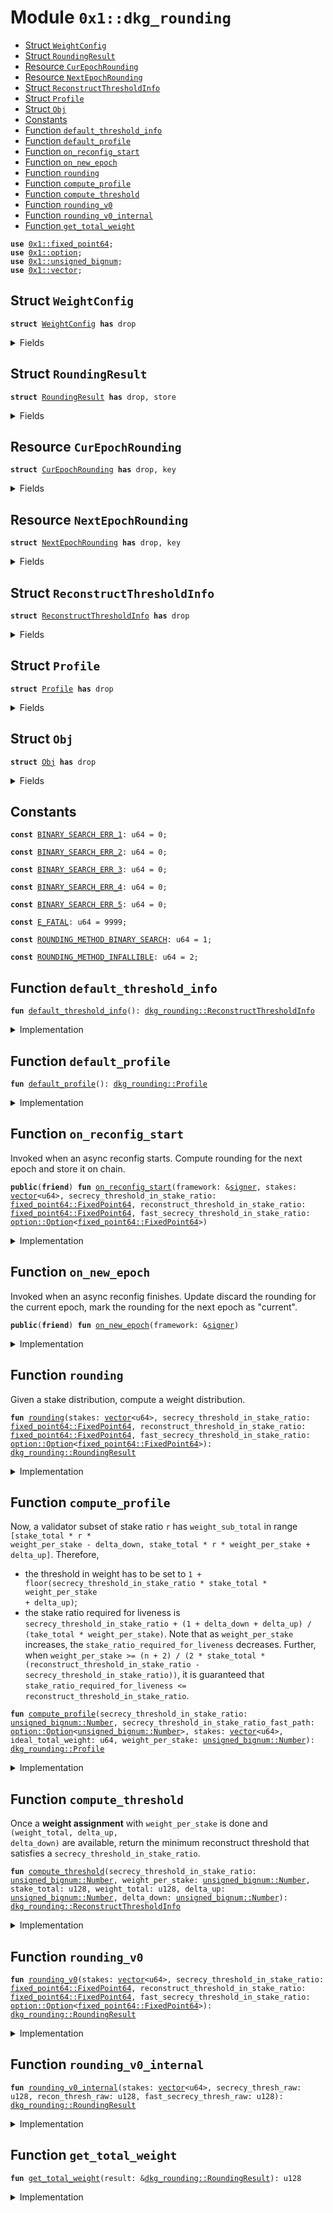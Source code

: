 
<a id="0x1_dkg_rounding"></a>

# Module `0x1::dkg_rounding`



-  [Struct `WeightConfig`](#0x1_dkg_rounding_WeightConfig)
-  [Struct `RoundingResult`](#0x1_dkg_rounding_RoundingResult)
-  [Resource `CurEpochRounding`](#0x1_dkg_rounding_CurEpochRounding)
-  [Resource `NextEpochRounding`](#0x1_dkg_rounding_NextEpochRounding)
-  [Struct `ReconstructThresholdInfo`](#0x1_dkg_rounding_ReconstructThresholdInfo)
-  [Struct `Profile`](#0x1_dkg_rounding_Profile)
-  [Struct `Obj`](#0x1_dkg_rounding_Obj)
-  [Constants](#@Constants_0)
-  [Function `default_threshold_info`](#0x1_dkg_rounding_default_threshold_info)
-  [Function `default_profile`](#0x1_dkg_rounding_default_profile)
-  [Function `on_reconfig_start`](#0x1_dkg_rounding_on_reconfig_start)
-  [Function `on_new_epoch`](#0x1_dkg_rounding_on_new_epoch)
-  [Function `rounding`](#0x1_dkg_rounding_rounding)
-  [Function `compute_profile`](#0x1_dkg_rounding_compute_profile)
-  [Function `compute_threshold`](#0x1_dkg_rounding_compute_threshold)
-  [Function `rounding_v0`](#0x1_dkg_rounding_rounding_v0)
-  [Function `rounding_v0_internal`](#0x1_dkg_rounding_rounding_v0_internal)
-  [Function `get_total_weight`](#0x1_dkg_rounding_get_total_weight)


<pre><code><b>use</b> <a href="../../aptos-stdlib/doc/fixed_point64.md#0x1_fixed_point64">0x1::fixed_point64</a>;
<b>use</b> <a href="../../aptos-stdlib/../move-stdlib/doc/option.md#0x1_option">0x1::option</a>;
<b>use</b> <a href="../../aptos-stdlib/doc/unsigned_bignum.md#0x1_unsigned_bignum">0x1::unsigned_bignum</a>;
<b>use</b> <a href="../../aptos-stdlib/../move-stdlib/doc/vector.md#0x1_vector">0x1::vector</a>;
</code></pre>



<a id="0x1_dkg_rounding_WeightConfig"></a>

## Struct `WeightConfig`



<pre><code><b>struct</b> <a href="dkg_rounding.md#0x1_dkg_rounding_WeightConfig">WeightConfig</a> <b>has</b> drop
</code></pre>



<details>
<summary>Fields</summary>


<dl>
<dt>
<code>weights: <a href="../../aptos-stdlib/../move-stdlib/doc/vector.md#0x1_vector">vector</a>&lt;u64&gt;</code>
</dt>
<dd>

</dd>
<dt>
<code>reconsutruct_threshold: u128</code>
</dt>
<dd>

</dd>
</dl>


</details>

<a id="0x1_dkg_rounding_RoundingResult"></a>

## Struct `RoundingResult`



<pre><code><b>struct</b> <a href="dkg_rounding.md#0x1_dkg_rounding_RoundingResult">RoundingResult</a> <b>has</b> drop, store
</code></pre>



<details>
<summary>Fields</summary>


<dl>
<dt>
<code>ideal_total_weight: u64</code>
</dt>
<dd>

</dd>
<dt>
<code>weights: <a href="../../aptos-stdlib/../move-stdlib/doc/vector.md#0x1_vector">vector</a>&lt;u64&gt;</code>
</dt>
<dd>

</dd>
<dt>
<code>reconstruct_threshold_default_path: u128</code>
</dt>
<dd>

</dd>
<dt>
<code>reconstruct_threshold_fast_path: <a href="../../aptos-stdlib/../move-stdlib/doc/option.md#0x1_option_Option">option::Option</a>&lt;u128&gt;</code>
</dt>
<dd>

</dd>
</dl>


</details>

<a id="0x1_dkg_rounding_CurEpochRounding"></a>

## Resource `CurEpochRounding`



<pre><code><b>struct</b> <a href="dkg_rounding.md#0x1_dkg_rounding_CurEpochRounding">CurEpochRounding</a> <b>has</b> drop, key
</code></pre>



<details>
<summary>Fields</summary>


<dl>
<dt>
<code>rounding: <a href="dkg_rounding.md#0x1_dkg_rounding_RoundingResult">dkg_rounding::RoundingResult</a></code>
</dt>
<dd>

</dd>
</dl>


</details>

<a id="0x1_dkg_rounding_NextEpochRounding"></a>

## Resource `NextEpochRounding`



<pre><code><b>struct</b> <a href="dkg_rounding.md#0x1_dkg_rounding_NextEpochRounding">NextEpochRounding</a> <b>has</b> drop, key
</code></pre>



<details>
<summary>Fields</summary>


<dl>
<dt>
<code>rounding: <a href="dkg_rounding.md#0x1_dkg_rounding_RoundingResult">dkg_rounding::RoundingResult</a></code>
</dt>
<dd>

</dd>
</dl>


</details>

<a id="0x1_dkg_rounding_ReconstructThresholdInfo"></a>

## Struct `ReconstructThresholdInfo`



<pre><code><b>struct</b> <a href="dkg_rounding.md#0x1_dkg_rounding_ReconstructThresholdInfo">ReconstructThresholdInfo</a> <b>has</b> drop
</code></pre>



<details>
<summary>Fields</summary>


<dl>
<dt>
<code>in_weights: u128</code>
</dt>
<dd>

</dd>
<dt>
<code>in_stakes: u128</code>
</dt>
<dd>

</dd>
</dl>


</details>

<a id="0x1_dkg_rounding_Profile"></a>

## Struct `Profile`



<pre><code><b>struct</b> <a href="dkg_rounding.md#0x1_dkg_rounding_Profile">Profile</a> <b>has</b> drop
</code></pre>



<details>
<summary>Fields</summary>


<dl>
<dt>
<code>ideal_total_weight: u64</code>
</dt>
<dd>

</dd>
<dt>
<code>validator_weights: <a href="../../aptos-stdlib/../move-stdlib/doc/vector.md#0x1_vector">vector</a>&lt;u64&gt;</code>
</dt>
<dd>
 weight is a u64 because we assume <code>weight_per_stake &lt;= 1</code> and validator stake is a u64.
</dd>
<dt>
<code>threshold_default_path: <a href="dkg_rounding.md#0x1_dkg_rounding_ReconstructThresholdInfo">dkg_rounding::ReconstructThresholdInfo</a></code>
</dt>
<dd>

</dd>
<dt>
<code>threshold_fast_path: <a href="../../aptos-stdlib/../move-stdlib/doc/option.md#0x1_option_Option">option::Option</a>&lt;<a href="dkg_rounding.md#0x1_dkg_rounding_ReconstructThresholdInfo">dkg_rounding::ReconstructThresholdInfo</a>&gt;</code>
</dt>
<dd>

</dd>
</dl>


</details>

<a id="0x1_dkg_rounding_Obj"></a>

## Struct `Obj`



<pre><code><b>struct</b> <a href="dkg_rounding.md#0x1_dkg_rounding_Obj">Obj</a> <b>has</b> drop
</code></pre>



<details>
<summary>Fields</summary>


<dl>
<dt>
<code>vid: u64</code>
</dt>
<dd>

</dd>
<dt>
<code><a href="stake.md#0x1_stake">stake</a>: u64</code>
</dt>
<dd>

</dd>
<dt>
<code>weight_0: u64</code>
</dt>
<dd>

</dd>
<dt>
<code>weight_1: u64</code>
</dt>
<dd>

</dd>
</dl>


</details>

<a id="@Constants_0"></a>

## Constants


<a id="0x1_dkg_rounding_BINARY_SEARCH_ERR_1"></a>



<pre><code><b>const</b> <a href="dkg_rounding.md#0x1_dkg_rounding_BINARY_SEARCH_ERR_1">BINARY_SEARCH_ERR_1</a>: u64 = 0;
</code></pre>



<a id="0x1_dkg_rounding_BINARY_SEARCH_ERR_2"></a>



<pre><code><b>const</b> <a href="dkg_rounding.md#0x1_dkg_rounding_BINARY_SEARCH_ERR_2">BINARY_SEARCH_ERR_2</a>: u64 = 0;
</code></pre>



<a id="0x1_dkg_rounding_BINARY_SEARCH_ERR_3"></a>



<pre><code><b>const</b> <a href="dkg_rounding.md#0x1_dkg_rounding_BINARY_SEARCH_ERR_3">BINARY_SEARCH_ERR_3</a>: u64 = 0;
</code></pre>



<a id="0x1_dkg_rounding_BINARY_SEARCH_ERR_4"></a>



<pre><code><b>const</b> <a href="dkg_rounding.md#0x1_dkg_rounding_BINARY_SEARCH_ERR_4">BINARY_SEARCH_ERR_4</a>: u64 = 0;
</code></pre>



<a id="0x1_dkg_rounding_BINARY_SEARCH_ERR_5"></a>



<pre><code><b>const</b> <a href="dkg_rounding.md#0x1_dkg_rounding_BINARY_SEARCH_ERR_5">BINARY_SEARCH_ERR_5</a>: u64 = 0;
</code></pre>



<a id="0x1_dkg_rounding_E_FATAL"></a>



<pre><code><b>const</b> <a href="dkg_rounding.md#0x1_dkg_rounding_E_FATAL">E_FATAL</a>: u64 = 9999;
</code></pre>



<a id="0x1_dkg_rounding_ROUNDING_METHOD_BINARY_SEARCH"></a>



<pre><code><b>const</b> <a href="dkg_rounding.md#0x1_dkg_rounding_ROUNDING_METHOD_BINARY_SEARCH">ROUNDING_METHOD_BINARY_SEARCH</a>: u64 = 1;
</code></pre>



<a id="0x1_dkg_rounding_ROUNDING_METHOD_INFALLIBLE"></a>



<pre><code><b>const</b> <a href="dkg_rounding.md#0x1_dkg_rounding_ROUNDING_METHOD_INFALLIBLE">ROUNDING_METHOD_INFALLIBLE</a>: u64 = 2;
</code></pre>



<a id="0x1_dkg_rounding_default_threshold_info"></a>

## Function `default_threshold_info`



<pre><code><b>fun</b> <a href="dkg_rounding.md#0x1_dkg_rounding_default_threshold_info">default_threshold_info</a>(): <a href="dkg_rounding.md#0x1_dkg_rounding_ReconstructThresholdInfo">dkg_rounding::ReconstructThresholdInfo</a>
</code></pre>



<details>
<summary>Implementation</summary>


<pre><code><b>fun</b> <a href="dkg_rounding.md#0x1_dkg_rounding_default_threshold_info">default_threshold_info</a>(): <a href="dkg_rounding.md#0x1_dkg_rounding_ReconstructThresholdInfo">ReconstructThresholdInfo</a> {
    <a href="dkg_rounding.md#0x1_dkg_rounding_ReconstructThresholdInfo">ReconstructThresholdInfo</a> {
        in_weights: 0,
        in_stakes: 0,
    }
}
</code></pre>



</details>

<a id="0x1_dkg_rounding_default_profile"></a>

## Function `default_profile`



<pre><code><b>fun</b> <a href="dkg_rounding.md#0x1_dkg_rounding_default_profile">default_profile</a>(): <a href="dkg_rounding.md#0x1_dkg_rounding_Profile">dkg_rounding::Profile</a>
</code></pre>



<details>
<summary>Implementation</summary>


<pre><code><b>fun</b> <a href="dkg_rounding.md#0x1_dkg_rounding_default_profile">default_profile</a>(): <a href="dkg_rounding.md#0x1_dkg_rounding_Profile">Profile</a> {
    <a href="dkg_rounding.md#0x1_dkg_rounding_Profile">Profile</a> {
        ideal_total_weight: 0,
        validator_weights: <a href="../../aptos-stdlib/../move-stdlib/doc/vector.md#0x1_vector">vector</a>[],
        threshold_default_path: <a href="dkg_rounding.md#0x1_dkg_rounding_default_threshold_info">default_threshold_info</a>(),
        threshold_fast_path: <a href="../../aptos-stdlib/../move-stdlib/doc/option.md#0x1_option_none">option::none</a>(),
    }
}
</code></pre>



</details>

<a id="0x1_dkg_rounding_on_reconfig_start"></a>

## Function `on_reconfig_start`

Invoked when an async reconfig starts.
Compute rounding for the next epoch and store it on chain.


<pre><code><b>public</b>(<b>friend</b>) <b>fun</b> <a href="dkg_rounding.md#0x1_dkg_rounding_on_reconfig_start">on_reconfig_start</a>(framework: &<a href="../../aptos-stdlib/../move-stdlib/doc/signer.md#0x1_signer">signer</a>, stakes: <a href="../../aptos-stdlib/../move-stdlib/doc/vector.md#0x1_vector">vector</a>&lt;u64&gt;, secrecy_threshold_in_stake_ratio: <a href="../../aptos-stdlib/doc/fixed_point64.md#0x1_fixed_point64_FixedPoint64">fixed_point64::FixedPoint64</a>, reconstruct_threshold_in_stake_ratio: <a href="../../aptos-stdlib/doc/fixed_point64.md#0x1_fixed_point64_FixedPoint64">fixed_point64::FixedPoint64</a>, fast_secrecy_threshold_in_stake_ratio: <a href="../../aptos-stdlib/../move-stdlib/doc/option.md#0x1_option_Option">option::Option</a>&lt;<a href="../../aptos-stdlib/doc/fixed_point64.md#0x1_fixed_point64_FixedPoint64">fixed_point64::FixedPoint64</a>&gt;)
</code></pre>



<details>
<summary>Implementation</summary>


<pre><code><b>public</b>(<b>friend</b>) <b>fun</b> <a href="dkg_rounding.md#0x1_dkg_rounding_on_reconfig_start">on_reconfig_start</a>(
    framework: &<a href="../../aptos-stdlib/../move-stdlib/doc/signer.md#0x1_signer">signer</a>,
    stakes: <a href="../../aptos-stdlib/../move-stdlib/doc/vector.md#0x1_vector">vector</a>&lt;u64&gt;,
    secrecy_threshold_in_stake_ratio: FixedPoint64,
    reconstruct_threshold_in_stake_ratio: FixedPoint64,
    fast_secrecy_threshold_in_stake_ratio: Option&lt;FixedPoint64&gt;,
) <b>acquires</b> <a href="dkg_rounding.md#0x1_dkg_rounding_NextEpochRounding">NextEpochRounding</a> {
    <b>let</b> rounding = <a href="dkg_rounding.md#0x1_dkg_rounding_rounding">rounding</a>(stakes, secrecy_threshold_in_stake_ratio, reconstruct_threshold_in_stake_ratio, fast_secrecy_threshold_in_stake_ratio);
    <b>if</b> (<b>exists</b>&lt;<a href="dkg_rounding.md#0x1_dkg_rounding_NextEpochRounding">NextEpochRounding</a>&gt;(@aptos_framework)) {
        <b>move_from</b>&lt;<a href="dkg_rounding.md#0x1_dkg_rounding_NextEpochRounding">NextEpochRounding</a>&gt;(@aptos_framework);
    };
    <b>move_to</b>(framework, <a href="dkg_rounding.md#0x1_dkg_rounding_NextEpochRounding">NextEpochRounding</a> { rounding });
}
</code></pre>



</details>

<a id="0x1_dkg_rounding_on_new_epoch"></a>

## Function `on_new_epoch`

Invoked when an async reconfig finishes.
Update discard the rounding for the current epoch, mark the rounding for the next epoch as "current".


<pre><code><b>public</b>(<b>friend</b>) <b>fun</b> <a href="dkg_rounding.md#0x1_dkg_rounding_on_new_epoch">on_new_epoch</a>(framework: &<a href="../../aptos-stdlib/../move-stdlib/doc/signer.md#0x1_signer">signer</a>)
</code></pre>



<details>
<summary>Implementation</summary>


<pre><code><b>public</b>(<b>friend</b>) <b>fun</b> <a href="dkg_rounding.md#0x1_dkg_rounding_on_new_epoch">on_new_epoch</a>(framework: &<a href="../../aptos-stdlib/../move-stdlib/doc/signer.md#0x1_signer">signer</a>) <b>acquires</b> <a href="dkg_rounding.md#0x1_dkg_rounding_CurEpochRounding">CurEpochRounding</a>, <a href="dkg_rounding.md#0x1_dkg_rounding_NextEpochRounding">NextEpochRounding</a> {
    <b>if</b> (<b>exists</b>&lt;<a href="dkg_rounding.md#0x1_dkg_rounding_CurEpochRounding">CurEpochRounding</a>&gt;(@aptos_framework)) {
        <b>move_from</b>&lt;<a href="dkg_rounding.md#0x1_dkg_rounding_CurEpochRounding">CurEpochRounding</a>&gt;(@aptos_framework);
    };
    <b>if</b> (<b>exists</b>&lt;<a href="dkg_rounding.md#0x1_dkg_rounding_NextEpochRounding">NextEpochRounding</a>&gt;(@aptos_framework)) {
        <b>let</b> <a href="dkg_rounding.md#0x1_dkg_rounding_NextEpochRounding">NextEpochRounding</a> { rounding} = <b>move_from</b>&lt;<a href="dkg_rounding.md#0x1_dkg_rounding_NextEpochRounding">NextEpochRounding</a>&gt;(@aptos_framework);
        <b>move_to</b>(framework, <a href="dkg_rounding.md#0x1_dkg_rounding_CurEpochRounding">CurEpochRounding</a> { rounding })
    }
}
</code></pre>



</details>

<a id="0x1_dkg_rounding_rounding"></a>

## Function `rounding`

Given a stake distribution, compute a weight distribution.


<pre><code><b>fun</b> <a href="dkg_rounding.md#0x1_dkg_rounding_rounding">rounding</a>(stakes: <a href="../../aptos-stdlib/../move-stdlib/doc/vector.md#0x1_vector">vector</a>&lt;u64&gt;, secrecy_threshold_in_stake_ratio: <a href="../../aptos-stdlib/doc/fixed_point64.md#0x1_fixed_point64_FixedPoint64">fixed_point64::FixedPoint64</a>, reconstruct_threshold_in_stake_ratio: <a href="../../aptos-stdlib/doc/fixed_point64.md#0x1_fixed_point64_FixedPoint64">fixed_point64::FixedPoint64</a>, fast_secrecy_threshold_in_stake_ratio: <a href="../../aptos-stdlib/../move-stdlib/doc/option.md#0x1_option_Option">option::Option</a>&lt;<a href="../../aptos-stdlib/doc/fixed_point64.md#0x1_fixed_point64_FixedPoint64">fixed_point64::FixedPoint64</a>&gt;): <a href="dkg_rounding.md#0x1_dkg_rounding_RoundingResult">dkg_rounding::RoundingResult</a>
</code></pre>



<details>
<summary>Implementation</summary>


<pre><code><b>fun</b> <a href="dkg_rounding.md#0x1_dkg_rounding_rounding">rounding</a>(
    stakes: <a href="../../aptos-stdlib/../move-stdlib/doc/vector.md#0x1_vector">vector</a>&lt;u64&gt;,
    secrecy_threshold_in_stake_ratio: FixedPoint64,
    reconstruct_threshold_in_stake_ratio: FixedPoint64,
    fast_secrecy_threshold_in_stake_ratio: Option&lt;FixedPoint64&gt;,
): <a href="dkg_rounding.md#0x1_dkg_rounding_RoundingResult">RoundingResult</a> {
    <b>let</b> epsilon = <a href="../../aptos-stdlib/doc/fixed_point64.md#0x1_fixed_point64_create_from_raw_value">fixed_point64::create_from_raw_value</a>(1);
    <b>let</b> n = <a href="../../aptos-stdlib/../move-stdlib/doc/vector.md#0x1_vector_length">vector::length</a>(&stakes);

    // Ensure reconstruct_threshold &gt; secrecy_threshold
    reconstruct_threshold_in_stake_ratio = <a href="../../aptos-stdlib/doc/fixed_point64.md#0x1_fixed_point64_max">fixed_point64::max</a>(
        reconstruct_threshold_in_stake_ratio,
        <a href="../../aptos-stdlib/doc/fixed_point64.md#0x1_fixed_point64_add">fixed_point64::add</a>(secrecy_threshold_in_stake_ratio, epsilon)
    );

    <b>let</b> secrecy_threshold_in_stake_ratio = <a href="../../aptos-stdlib/doc/unsigned_bignum.md#0x1_unsigned_bignum_from_fixed_point64">unsigned_bignum::from_fixed_point64</a>(secrecy_threshold_in_stake_ratio);
    <b>let</b> reconstruct_threshold_in_stake_ratio = <a href="../../aptos-stdlib/doc/unsigned_bignum.md#0x1_unsigned_bignum_from_fixed_point64">unsigned_bignum::from_fixed_point64</a>(reconstruct_threshold_in_stake_ratio);

    <b>let</b> total_weight_max = <a href="../../aptos-stdlib/doc/unsigned_bignum.md#0x1_unsigned_bignum_div_ceil">unsigned_bignum::div_ceil</a>(
        <a href="../../aptos-stdlib/doc/unsigned_bignum.md#0x1_unsigned_bignum_sum">unsigned_bignum::sum</a>(<a href="../../aptos-stdlib/../move-stdlib/doc/vector.md#0x1_vector">vector</a>[<a href="../../aptos-stdlib/doc/unsigned_bignum.md#0x1_unsigned_bignum_from_u64">unsigned_bignum::from_u64</a>(n), <a href="../../aptos-stdlib/doc/unsigned_bignum.md#0x1_unsigned_bignum_from_u64">unsigned_bignum::from_u64</a>(4)]),
        <a href="../../aptos-stdlib/doc/unsigned_bignum.md#0x1_unsigned_bignum_product">unsigned_bignum::product</a>(<a href="../../aptos-stdlib/../move-stdlib/doc/vector.md#0x1_vector">vector</a>[
            <a href="../../aptos-stdlib/doc/unsigned_bignum.md#0x1_unsigned_bignum_sub">unsigned_bignum::sub</a>(reconstruct_threshold_in_stake_ratio, secrecy_threshold_in_stake_ratio),
            <a href="../../aptos-stdlib/doc/unsigned_bignum.md#0x1_unsigned_bignum_from_u64">unsigned_bignum::from_u64</a>(2),
        ]),
    );
    <b>let</b> stakes_total = 0;
    <a href="../../aptos-stdlib/../move-stdlib/doc/vector.md#0x1_vector_for_each">vector::for_each</a>(stakes, |<a href="stake.md#0x1_stake">stake</a>|{
        stakes_total = stakes_total + (<a href="stake.md#0x1_stake">stake</a> <b>as</b> u128);
    });
    <b>let</b> stakes_total = <a href="../../aptos-stdlib/doc/unsigned_bignum.md#0x1_unsigned_bignum_from_u128">unsigned_bignum::from_u128</a>(stakes_total);

    <b>let</b> bar = <a href="../../aptos-stdlib/doc/unsigned_bignum.md#0x1_unsigned_bignum_as_u128">unsigned_bignum::as_u128</a>(
        <a href="../../aptos-stdlib/doc/unsigned_bignum.md#0x1_unsigned_bignum_ceil">unsigned_bignum::ceil</a>(<a href="../../aptos-stdlib/doc/unsigned_bignum.md#0x1_unsigned_bignum_product">unsigned_bignum::product</a>(<a href="../../aptos-stdlib/../move-stdlib/doc/vector.md#0x1_vector">vector</a>[stakes_total, reconstruct_threshold_in_stake_ratio])));
    <b>let</b> fast_secrecy_threshold_in_stake_ratio = <a href="../../aptos-stdlib/../move-stdlib/doc/option.md#0x1_option_map">option::map</a>(fast_secrecy_threshold_in_stake_ratio, |v|<a href="../../aptos-stdlib/doc/unsigned_bignum.md#0x1_unsigned_bignum_from_fixed_point64">unsigned_bignum::from_fixed_point64</a>(v));

    <b>let</b> profile = <a href="dkg_rounding.md#0x1_dkg_rounding_default_profile">default_profile</a>();
    <b>let</b> lo = 0;
    <b>let</b> hi = <a href="../../aptos-stdlib/doc/unsigned_bignum.md#0x1_unsigned_bignum_as_u128">unsigned_bignum::as_u128</a>(total_weight_max) * 2;
    // <b>while</b> (lo + 1 &lt; hi) {
    <b>while</b> (<b>true</b>) {
        <b>let</b> md = lo + 1;
        <b>let</b> weight_per_stake = <a href="../../aptos-stdlib/doc/unsigned_bignum.md#0x1_unsigned_bignum_shift_down_by_bit">unsigned_bignum::shift_down_by_bit</a>(
            <a href="../../aptos-stdlib/doc/unsigned_bignum.md#0x1_unsigned_bignum_div_ceil">unsigned_bignum::div_ceil</a>(
                <a href="../../aptos-stdlib/doc/unsigned_bignum.md#0x1_unsigned_bignum_shift_up_by_bit">unsigned_bignum::shift_up_by_bit</a>(<a href="../../aptos-stdlib/doc/unsigned_bignum.md#0x1_unsigned_bignum_from_u128">unsigned_bignum::from_u128</a>(md), 64),
                stakes_total,
            ),
            64,
        );
        <b>let</b> cur_profile = <a href="dkg_rounding.md#0x1_dkg_rounding_compute_profile">compute_profile</a>(secrecy_threshold_in_stake_ratio, fast_secrecy_threshold_in_stake_ratio, stakes, (md <b>as</b> u64), weight_per_stake);

        <b>if</b> (cur_profile.threshold_default_path.in_stakes &lt;= bar) {
            // hi = md;
            profile = cur_profile;
            <b>break</b>;
        } <b>else</b> {
            lo = md;
        };
    };

    <b>let</b> <a href="dkg_rounding.md#0x1_dkg_rounding_Profile">Profile</a> {
        ideal_total_weight,
        validator_weights,
        threshold_default_path,
        threshold_fast_path,
    } = profile;

    <a href="dkg_rounding.md#0x1_dkg_rounding_RoundingResult">RoundingResult</a> {
        ideal_total_weight,
        weights: validator_weights,
        reconstruct_threshold_default_path: threshold_default_path.in_weights,
        reconstruct_threshold_fast_path: <a href="../../aptos-stdlib/../move-stdlib/doc/option.md#0x1_option_map">option::map</a>(threshold_fast_path, |t|{<b>let</b> t: <a href="dkg_rounding.md#0x1_dkg_rounding_ReconstructThresholdInfo">ReconstructThresholdInfo</a> = t; t.in_weights}),
    }
}
</code></pre>



</details>

<a id="0x1_dkg_rounding_compute_profile"></a>

## Function `compute_profile`


Now, a validator subset of stake ratio <code>r</code> has <code>weight_sub_total</code> in range <code>[stake_total * r * weight_per_stake - delta_down, stake_total * r * weight_per_stake + delta_up]</code>.
Therefore,
- the threshold in weight has to be set to <code>1 + floor(secrecy_threshold_in_stake_ratio * stake_total * weight_per_stake + delta_up)</code>;
- the stake ratio required for liveness is <code>secrecy_threshold_in_stake_ratio + (1 + delta_down + delta_up) / (take_total * weight_per_stake)</code>.
Note that as <code>weight_per_stake</code> increases, the <code>stake_ratio_required_for_liveness</code> decreases.
Further, when <code>weight_per_stake &gt;= (n + 2) / (2 * stake_total * (reconstruct_threshold_in_stake_ratio - secrecy_threshold_in_stake_ratio))</code>,
it is guaranteed that <code>stake_ratio_required_for_liveness &lt;= reconstruct_threshold_in_stake_ratio</code>.


<pre><code><b>fun</b> <a href="dkg_rounding.md#0x1_dkg_rounding_compute_profile">compute_profile</a>(secrecy_threshold_in_stake_ratio: <a href="../../aptos-stdlib/doc/unsigned_bignum.md#0x1_unsigned_bignum_Number">unsigned_bignum::Number</a>, secrecy_threshold_in_stake_ratio_fast_path: <a href="../../aptos-stdlib/../move-stdlib/doc/option.md#0x1_option_Option">option::Option</a>&lt;<a href="../../aptos-stdlib/doc/unsigned_bignum.md#0x1_unsigned_bignum_Number">unsigned_bignum::Number</a>&gt;, stakes: <a href="../../aptos-stdlib/../move-stdlib/doc/vector.md#0x1_vector">vector</a>&lt;u64&gt;, ideal_total_weight: u64, weight_per_stake: <a href="../../aptos-stdlib/doc/unsigned_bignum.md#0x1_unsigned_bignum_Number">unsigned_bignum::Number</a>): <a href="dkg_rounding.md#0x1_dkg_rounding_Profile">dkg_rounding::Profile</a>
</code></pre>



<details>
<summary>Implementation</summary>


<pre><code><b>fun</b> <a href="dkg_rounding.md#0x1_dkg_rounding_compute_profile">compute_profile</a>(
    secrecy_threshold_in_stake_ratio: <a href="../../aptos-stdlib/doc/unsigned_bignum.md#0x1_unsigned_bignum_Number">unsigned_bignum::Number</a>,
    secrecy_threshold_in_stake_ratio_fast_path: Option&lt;<a href="../../aptos-stdlib/doc/unsigned_bignum.md#0x1_unsigned_bignum_Number">unsigned_bignum::Number</a>&gt;,
    stakes: <a href="../../aptos-stdlib/../move-stdlib/doc/vector.md#0x1_vector">vector</a>&lt;u64&gt;,
    ideal_total_weight: u64,
    weight_per_stake: <a href="../../aptos-stdlib/doc/unsigned_bignum.md#0x1_unsigned_bignum_Number">unsigned_bignum::Number</a>,
): <a href="dkg_rounding.md#0x1_dkg_rounding_Profile">Profile</a> {
    <b>let</b> one = <a href="../../aptos-stdlib/doc/unsigned_bignum.md#0x1_unsigned_bignum_from_u64">unsigned_bignum::from_u64</a>(1);
    <a href="../../aptos-stdlib/doc/unsigned_bignum.md#0x1_unsigned_bignum_min_assign">unsigned_bignum::min_assign</a>(&<b>mut</b> weight_per_stake, one);

    // Initialize accumulators.
    <b>let</b> validator_weights = <a href="../../aptos-stdlib/../move-stdlib/doc/vector.md#0x1_vector">vector</a>[];
    <b>let</b> delta_down = <a href="../../aptos-stdlib/doc/unsigned_bignum.md#0x1_unsigned_bignum_from_u64">unsigned_bignum::from_u64</a>(0);
    <b>let</b> delta_up = <a href="../../aptos-stdlib/doc/unsigned_bignum.md#0x1_unsigned_bignum_from_u64">unsigned_bignum::from_u64</a>(0);
    <b>let</b> weight_total = 0;
    <b>let</b> stake_total = 0;

    // Assign weights.
    <a href="../../aptos-stdlib/../move-stdlib/doc/vector.md#0x1_vector_for_each">vector::for_each</a>(stakes, |<a href="stake.md#0x1_stake">stake</a>|{
        <b>let</b> <a href="stake.md#0x1_stake">stake</a>: u64 = <a href="stake.md#0x1_stake">stake</a>;
        stake_total = stake_total + (<a href="stake.md#0x1_stake">stake</a> <b>as</b> u128);
        <b>let</b> ideal_weight = weight_per_stake;
        <a href="../../aptos-stdlib/doc/unsigned_bignum.md#0x1_unsigned_bignum_mul_u64_assign">unsigned_bignum::mul_u64_assign</a>(&<b>mut</b> ideal_weight, <a href="stake.md#0x1_stake">stake</a>);
        <b>let</b> rounded_weight = <a href="../../aptos-stdlib/doc/unsigned_bignum.md#0x1_unsigned_bignum_round">unsigned_bignum::round</a>(ideal_weight, one);
        <b>let</b> rounded_weight_u64 = <a href="../../aptos-stdlib/doc/unsigned_bignum.md#0x1_unsigned_bignum_as_u64">unsigned_bignum::as_u64</a>(rounded_weight);
        <a href="../../aptos-stdlib/../move-stdlib/doc/vector.md#0x1_vector_push_back">vector::push_back</a>(&<b>mut</b> validator_weights, rounded_weight_u64);
        weight_total = weight_total + (rounded_weight_u64 <b>as</b> u128);
        <b>if</b> (<a href="../../aptos-stdlib/doc/unsigned_bignum.md#0x1_unsigned_bignum_greater_than">unsigned_bignum::greater_than</a>(&ideal_weight, &rounded_weight)) {
            <a href="../../aptos-stdlib/doc/unsigned_bignum.md#0x1_unsigned_bignum_add_assign">unsigned_bignum::add_assign</a>(&<b>mut</b> delta_down, <a href="../../aptos-stdlib/doc/unsigned_bignum.md#0x1_unsigned_bignum_sub">unsigned_bignum::sub</a>(ideal_weight, rounded_weight));
        } <b>else</b> {
            <a href="../../aptos-stdlib/doc/unsigned_bignum.md#0x1_unsigned_bignum_add_assign">unsigned_bignum::add_assign</a>(&<b>mut</b> delta_up, <a href="../../aptos-stdlib/doc/unsigned_bignum.md#0x1_unsigned_bignum_sub">unsigned_bignum::sub</a>(rounded_weight, ideal_weight));
        };
    });

    // Compute default path thresholds.
    <b>let</b> threshold_default_path = <a href="dkg_rounding.md#0x1_dkg_rounding_compute_threshold">compute_threshold</a>(
        secrecy_threshold_in_stake_ratio,
        weight_per_stake,
        stake_total,
        weight_total,
        delta_up,
        delta_down,
    );

    <b>let</b> threshold_fast_path = <a href="../../aptos-stdlib/../move-stdlib/doc/option.md#0x1_option_map">option::map</a>(secrecy_threshold_in_stake_ratio_fast_path, |t|{
        <b>let</b> t: <a href="../../aptos-stdlib/doc/unsigned_bignum.md#0x1_unsigned_bignum_Number">unsigned_bignum::Number</a> = t;
        <a href="dkg_rounding.md#0x1_dkg_rounding_compute_threshold">compute_threshold</a>(
            t,
            weight_per_stake,
            stake_total,
            weight_total,
            delta_up,
            delta_down,
        )
    });

    <a href="dkg_rounding.md#0x1_dkg_rounding_Profile">Profile</a> {
        ideal_total_weight,
        validator_weights,
        threshold_default_path,
        threshold_fast_path,
    }
}
</code></pre>



</details>

<a id="0x1_dkg_rounding_compute_threshold"></a>

## Function `compute_threshold`

Once a **weight assignment** with <code>weight_per_stake</code> is done and <code>(weight_total, delta_up, delta_down)</code> are available,
return the minimum reconstruct threshold that satisfies a <code>secrecy_threshold_in_stake_ratio</code>.


<pre><code><b>fun</b> <a href="dkg_rounding.md#0x1_dkg_rounding_compute_threshold">compute_threshold</a>(secrecy_threshold_in_stake_ratio: <a href="../../aptos-stdlib/doc/unsigned_bignum.md#0x1_unsigned_bignum_Number">unsigned_bignum::Number</a>, weight_per_stake: <a href="../../aptos-stdlib/doc/unsigned_bignum.md#0x1_unsigned_bignum_Number">unsigned_bignum::Number</a>, stake_total: u128, weight_total: u128, delta_up: <a href="../../aptos-stdlib/doc/unsigned_bignum.md#0x1_unsigned_bignum_Number">unsigned_bignum::Number</a>, delta_down: <a href="../../aptos-stdlib/doc/unsigned_bignum.md#0x1_unsigned_bignum_Number">unsigned_bignum::Number</a>): <a href="dkg_rounding.md#0x1_dkg_rounding_ReconstructThresholdInfo">dkg_rounding::ReconstructThresholdInfo</a>
</code></pre>



<details>
<summary>Implementation</summary>


<pre><code><b>fun</b> <a href="dkg_rounding.md#0x1_dkg_rounding_compute_threshold">compute_threshold</a>(
    secrecy_threshold_in_stake_ratio: <a href="../../aptos-stdlib/doc/unsigned_bignum.md#0x1_unsigned_bignum_Number">unsigned_bignum::Number</a>,
    weight_per_stake: <a href="../../aptos-stdlib/doc/unsigned_bignum.md#0x1_unsigned_bignum_Number">unsigned_bignum::Number</a>,
    stake_total: u128,
    weight_total: u128,
    delta_up: <a href="../../aptos-stdlib/doc/unsigned_bignum.md#0x1_unsigned_bignum_Number">unsigned_bignum::Number</a>,
    delta_down: <a href="../../aptos-stdlib/doc/unsigned_bignum.md#0x1_unsigned_bignum_Number">unsigned_bignum::Number</a>,
): <a href="dkg_rounding.md#0x1_dkg_rounding_ReconstructThresholdInfo">ReconstructThresholdInfo</a> {
    <b>let</b> reconstruct_threshold_in_weights = <a href="../../aptos-stdlib/doc/unsigned_bignum.md#0x1_unsigned_bignum_sum">unsigned_bignum::sum</a>(<a href="../../aptos-stdlib/../move-stdlib/doc/vector.md#0x1_vector">vector</a>[
        <a href="../../aptos-stdlib/doc/unsigned_bignum.md#0x1_unsigned_bignum_product">unsigned_bignum::product</a>(<a href="../../aptos-stdlib/../move-stdlib/doc/vector.md#0x1_vector">vector</a>[
            secrecy_threshold_in_stake_ratio,
            <a href="../../aptos-stdlib/doc/unsigned_bignum.md#0x1_unsigned_bignum_from_u128">unsigned_bignum::from_u128</a>(stake_total),
            weight_per_stake,
        ]),
        delta_up
    ]);
    <a href="../../aptos-stdlib/doc/unsigned_bignum.md#0x1_unsigned_bignum_floor_assign">unsigned_bignum::floor_assign</a>(&<b>mut</b> reconstruct_threshold_in_weights);
    <a href="../../aptos-stdlib/doc/unsigned_bignum.md#0x1_unsigned_bignum_add_assign">unsigned_bignum::add_assign</a>(&<b>mut</b> reconstruct_threshold_in_weights, <a href="../../aptos-stdlib/doc/unsigned_bignum.md#0x1_unsigned_bignum_from_u64">unsigned_bignum::from_u64</a>(1));
    <a href="../../aptos-stdlib/doc/unsigned_bignum.md#0x1_unsigned_bignum_min_assign">unsigned_bignum::min_assign</a>(&<b>mut</b> reconstruct_threshold_in_weights, <a href="../../aptos-stdlib/doc/unsigned_bignum.md#0x1_unsigned_bignum_from_u128">unsigned_bignum::from_u128</a>(weight_total));

    <b>let</b> reconstruct_threshold_in_stakes = <a href="../../aptos-stdlib/doc/unsigned_bignum.md#0x1_unsigned_bignum_div_ceil">unsigned_bignum::div_ceil</a>(
        <a href="../../aptos-stdlib/doc/unsigned_bignum.md#0x1_unsigned_bignum_sum">unsigned_bignum::sum</a>(<a href="../../aptos-stdlib/../move-stdlib/doc/vector.md#0x1_vector">vector</a>[reconstruct_threshold_in_weights, delta_down]),
        weight_per_stake,
    );

    <a href="dkg_rounding.md#0x1_dkg_rounding_ReconstructThresholdInfo">ReconstructThresholdInfo</a> {
        in_stakes: <a href="../../aptos-stdlib/doc/unsigned_bignum.md#0x1_unsigned_bignum_as_u128">unsigned_bignum::as_u128</a>(reconstruct_threshold_in_stakes),
        in_weights: <a href="../../aptos-stdlib/doc/unsigned_bignum.md#0x1_unsigned_bignum_as_u128">unsigned_bignum::as_u128</a>(reconstruct_threshold_in_weights),
    }
}
</code></pre>



</details>

<a id="0x1_dkg_rounding_rounding_v0"></a>

## Function `rounding_v0`



<pre><code><b>fun</b> <a href="dkg_rounding.md#0x1_dkg_rounding_rounding_v0">rounding_v0</a>(stakes: <a href="../../aptos-stdlib/../move-stdlib/doc/vector.md#0x1_vector">vector</a>&lt;u64&gt;, secrecy_threshold_in_stake_ratio: <a href="../../aptos-stdlib/doc/fixed_point64.md#0x1_fixed_point64_FixedPoint64">fixed_point64::FixedPoint64</a>, reconstruct_threshold_in_stake_ratio: <a href="../../aptos-stdlib/doc/fixed_point64.md#0x1_fixed_point64_FixedPoint64">fixed_point64::FixedPoint64</a>, fast_secrecy_threshold_in_stake_ratio: <a href="../../aptos-stdlib/../move-stdlib/doc/option.md#0x1_option_Option">option::Option</a>&lt;<a href="../../aptos-stdlib/doc/fixed_point64.md#0x1_fixed_point64_FixedPoint64">fixed_point64::FixedPoint64</a>&gt;): <a href="dkg_rounding.md#0x1_dkg_rounding_RoundingResult">dkg_rounding::RoundingResult</a>
</code></pre>



<details>
<summary>Implementation</summary>


<pre><code><b>fun</b> <a href="dkg_rounding.md#0x1_dkg_rounding_rounding_v0">rounding_v0</a>(
    stakes: <a href="../../aptos-stdlib/../move-stdlib/doc/vector.md#0x1_vector">vector</a>&lt;u64&gt;,
    secrecy_threshold_in_stake_ratio: FixedPoint64,
    reconstruct_threshold_in_stake_ratio: FixedPoint64,
    fast_secrecy_threshold_in_stake_ratio: Option&lt;FixedPoint64&gt;,
): <a href="dkg_rounding.md#0x1_dkg_rounding_RoundingResult">RoundingResult</a> {
    <b>let</b> fast_secrecy_thresh_raw = <b>if</b> (<a href="../../aptos-stdlib/../move-stdlib/doc/option.md#0x1_option_is_some">option::is_some</a>(&fast_secrecy_threshold_in_stake_ratio)) {
        <a href="../../aptos-stdlib/doc/fixed_point64.md#0x1_fixed_point64_get_raw_value">fixed_point64::get_raw_value</a>(<a href="../../aptos-stdlib/../move-stdlib/doc/option.md#0x1_option_extract">option::extract</a>(&<b>mut</b> fast_secrecy_threshold_in_stake_ratio))
    } <b>else</b> {
        0
    };

    <a href="dkg_rounding.md#0x1_dkg_rounding_rounding_v0_internal">rounding_v0_internal</a>(
        stakes,
        <a href="../../aptos-stdlib/doc/fixed_point64.md#0x1_fixed_point64_get_raw_value">fixed_point64::get_raw_value</a>(secrecy_threshold_in_stake_ratio),
        <a href="../../aptos-stdlib/doc/fixed_point64.md#0x1_fixed_point64_get_raw_value">fixed_point64::get_raw_value</a>(reconstruct_threshold_in_stake_ratio),
        fast_secrecy_thresh_raw,
    )
}
</code></pre>



</details>

<a id="0x1_dkg_rounding_rounding_v0_internal"></a>

## Function `rounding_v0_internal`



<pre><code><b>fun</b> <a href="dkg_rounding.md#0x1_dkg_rounding_rounding_v0_internal">rounding_v0_internal</a>(stakes: <a href="../../aptos-stdlib/../move-stdlib/doc/vector.md#0x1_vector">vector</a>&lt;u64&gt;, secrecy_thresh_raw: u128, recon_thresh_raw: u128, fast_secrecy_thresh_raw: u128): <a href="dkg_rounding.md#0x1_dkg_rounding_RoundingResult">dkg_rounding::RoundingResult</a>
</code></pre>



<details>
<summary>Implementation</summary>


<pre><code><b>native</b> <b>fun</b> <a href="dkg_rounding.md#0x1_dkg_rounding_rounding_v0_internal">rounding_v0_internal</a>(
    stakes: <a href="../../aptos-stdlib/../move-stdlib/doc/vector.md#0x1_vector">vector</a>&lt;u64&gt;,
    secrecy_thresh_raw: u128,
    recon_thresh_raw: u128,
    fast_secrecy_thresh_raw: u128,
): <a href="dkg_rounding.md#0x1_dkg_rounding_RoundingResult">RoundingResult</a>;
</code></pre>



</details>

<a id="0x1_dkg_rounding_get_total_weight"></a>

## Function `get_total_weight`



<pre><code><b>fun</b> <a href="dkg_rounding.md#0x1_dkg_rounding_get_total_weight">get_total_weight</a>(result: &<a href="dkg_rounding.md#0x1_dkg_rounding_RoundingResult">dkg_rounding::RoundingResult</a>): u128
</code></pre>



<details>
<summary>Implementation</summary>


<pre><code><b>fun</b> <a href="dkg_rounding.md#0x1_dkg_rounding_get_total_weight">get_total_weight</a>(result: &<a href="dkg_rounding.md#0x1_dkg_rounding_RoundingResult">RoundingResult</a>): u128 {
    <b>let</b> ret = 0;
    <a href="../../aptos-stdlib/../move-stdlib/doc/vector.md#0x1_vector_for_each">vector::for_each</a>(result.weights, |weight|{
        ret = ret + (weight <b>as</b> u128);
    });
    ret
}
</code></pre>



</details>


[move-book]: https://aptos.dev/move/book/SUMMARY
